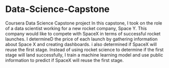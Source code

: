 # Data-Science-Capstone
Coursera Data Science Capstone project 
In this capstone, I took on the role of a data scientist working for a new rocket company, Space Y. This company would like to compete with SpaceX in terms of successful rocket launches. I determineD the price of each launch by gathering information about Space X and creating dashboards. i also determined if SpaceX will reuse the first stage. Instead of using rocket science to determine if the first stage will land successfully, I train a machine learning model and use public information to predict if SpaceX will reuse the first stage.
